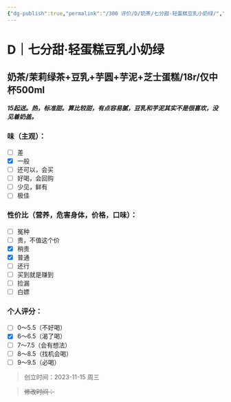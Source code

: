 ```yaml
---
{"dg-publish":true,"permalink":"/300 评价/D/奶茶/七分甜·轻蛋糕豆乳小奶绿/","title":"七分甜·轻蛋糕豆乳小奶绿","tags":["D"],"created":"2023-11-15T19:11:41.000+08:00","updated":"2024-01-12T12:00:46.752+08:00"}
---
```



# D｜七分甜·轻蛋糕豆乳小奶绿
## 奶茶/茉莉绿茶+豆乳+芋圆+芋泥+芝士蛋糕/18r/仅中杯500ml
***15起送。热，标准甜。算比较甜，有点容易腻，豆乳和芋泥其实不是很喜欢，没见着奶盖。***
### 味（主观）：
- [ ] 差
- [x] 一般
- [ ] 还可以，会买
- [ ] 好喝，会回购
- [ ] 少见，鲜有
- [ ] 极佳
### 性价比（营养，危害身体，价格，口味）：
- [ ] 冤种
- [ ] 贵，不值这个价
- [x] 稍贵
- [x] 普通
- [ ] 还行
- [ ] 买到就是赚到
- [ ] 捡漏
- [ ] 白嫖
### 个人评分：
- [ ] 0～5.5（不好喝）
- [x] 6～6.5（渴了喝）
- [ ] 7～7.5（会有想法）
- [ ] 8～8.5（找机会喝）
- [ ] 9～9.5（必喝）

>创立时间：2023-11-15 周三

>~~修改时间：~~